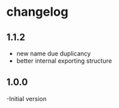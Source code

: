 # changelog

## 1.1.2

- new name due duplicancy
- better internal exporting structure

## 1.0.0

-Initial version
